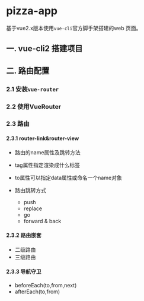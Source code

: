 # pizza-app

基于vue2.x版本使用`vue-cli`官方脚手架搭建的web 页面。

## 一. vue-cli2 搭建项目

## 二. 路由配置

### 2.1 安装`vue-router`

### 2.2 使用VueRouter

### 2.3 路由

#### 2.3.1 router-link&router-view

- 路由的name属性及跳转方法

- tag属性指定渲染成什么标签
- to属性可以指定data属性或命名一个name对象
- 路由跳转方式
  - push
  - replace
  - go
  - forward & back

#### 2.3.2 路由嵌套

- 二级路由
- 三级路由

#### 2.3.3 导航守卫

- beforeEach(to,from,next)
- afterEach(to,from)










